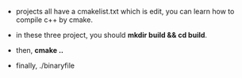 - projects all have a cmakelist.txt which is edit, you can learn how to compile c++ by cmake. 


- in these three project, you should **mkdir build && cd build**.
- then, **cmake ..**
- finally, ./binaryfile 
